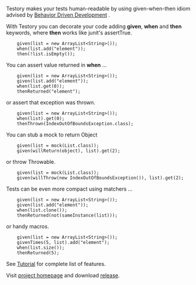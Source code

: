 Testory makes your tests human-readable by using given-when-then idiom advised by [Behavior Driven Development](http://en.wikipedia.org/wiki/Behavior_Driven_Development) .

With Testory you can decorate your code adding **given**, **when** and **then** keywords, where **then** works like junit's assertTrue.

        given(list = new ArrayList<String>());
        when(list.add("element"));
        then(!list.isEmpty());

You can assert value returned in **when** ...

        given(list = new ArrayList<String>());
        given(list.add("element"));
        when(list.get(0));
        thenReturned("element");

or assert that exception was thrown.

        given(list = new ArrayList<String>());
        when(list).get(0);
        thenThrown(IndexOutOfBoundsException.class);

You can stub a mock to return Object

        given(list = mock(List.class));
        given(willReturn(object), list).get(2);

or throw Throwable.

        given(list = mock(List.class));
        given(willThrow(new IndexOutOfBoundsException()), list).get(2);

Tests can be even more compact using matchers ...

        given(list = new ArrayList<String>());
        given(list.add("element"));
        when(list.clone());
        thenReturned(not(sameInstance(list)));

or handy macros.

        given(list = new ArrayList<String>());
        givenTimes(5, list).add("element");
        when(list.size());
        thenReturned(5);

See [Tutorial](tutorial.md) for complete list of features.

Visit [project homepage](https://github.com/maciejmikosik/testory) and download [release](https://github.com/maciejmikosik/testory/releases).
